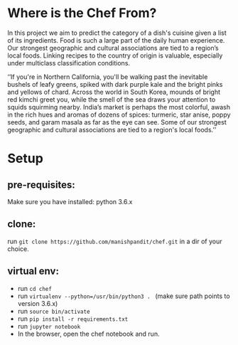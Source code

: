 # Where is the Chef From?
In this project we aim to predict the category of a dish's cuisine given a list of its ingredients.  Food is such a large part of the daily human experience.  Our strongest geographic and cultural associations are tied to a region’s local foods.  Linking recipes to the country of origin is valuable, especially under multiclass classification conditions. 

‘’If you're in Northern California, you'll be walking past the inevitable bushels of leafy greens, spiked with dark purple kale and the bright pinks and yellows of chard. Across the world in South Korea, mounds of bright red kimchi greet you, while the smell of the sea draws your attention to squids squirming nearby. India’s market is perhaps the most colorful, awash in the rich hues and aromas of dozens of spices: turmeric, star anise, poppy seeds, and garam masala as far as the eye can see. Some of our strongest geographic and cultural associations are tied to a region's local foods.’’

# Setup


pre-requisites: 
---------------

Make sure you have installed: python 3.6.x

clone:
-----
run `git clone https://github.com/manishpandit/chef.git` in a dir of your choice. 

virtual env:
-----------

* run `cd chef`
* run `virtualenv --python=/usr/bin/python3 . ` (make sure path points to version 3.6.x)
* run `source bin/activate`
* run `pip install -r requirements.txt`
* run `jupyter notebook`
* In the browser, open the chef notebook and run.
